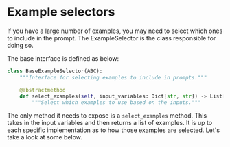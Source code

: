 # Example selectors

If you have a large number of examples, you may need to select which ones to include in the prompt. The ExampleSelector is the class responsible for doing so.

The base interface is defined as below:

```python
class BaseExampleSelector(ABC):
    """Interface for selecting examples to include in prompts."""

    @abstractmethod
    def select_examples(self, input_variables: Dict[str, str]) -> List[dict]:
        """Select which examples to use based on the inputs."""
```

The only method it needs to expose is a ``select_examples`` method. This takes in the input variables and then returns a list of examples. It is up to each specific implementation as to how those examples are selected. Let's take a look at some below.
